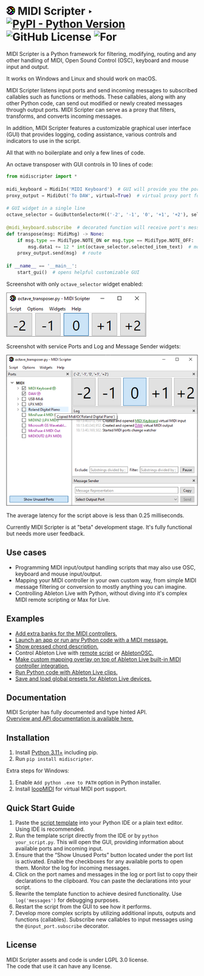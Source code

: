 
# <img src="https://raw.githubusercontent.com/Maboroshy/midi-scripter/master/docs/icon.svg" width="23"/> MIDI Scripter ‣ [![PyPI - Python Version](https://img.shields.io/pypi/pyversions/midiscripter?style=flat-square&logo=python&logoColor=yellow)](https://pypi.org/project/midiscripter/) ![GitHub License](https://img.shields.io/github/license/maboroshy/midi-scripter?style=flat-square&color=darkgreen) ![For](https://img.shields.io/badge/for-Windows%20|%20macOS%20|%20Linux-darkmagenta?style=flat-square)

MIDI Scripter is a Python framework for filtering, modifying, routing and any other
handling of MIDI, Open Sound Control (OSC), keyboard and mouse input and output.

It works on Windows and Linux and should work on macOS.

MIDI Scripter listens input ports and send incoming messages to subscribed callables such as functions or methods. 
These callables, along with any other Python code, can send out modified or newly created messages through output ports. 
MIDI Scripter can serve as a proxy that filters, transforms, and converts incoming messages.

In addition, MIDI Scripter features a customizable graphical user interface (GUI) 
that provides logging, coding assistance, various controls and indicators to use in the script.

All that with no boilerplate and only a few lines of code.

An octave transposer with GUI controls in 10 lines of code:

``` python
from midiscripter import *

midi_keyboard = MidiIn('MIDI Keyboard')  # GUI will provide you the port names
proxy_output = MidiOut('To DAW', virtual=True)  # virtual proxy port for output

# GUI widget in a single line
octave_selector = GuiButtonSelectorH(('-2', '-1', '0', '+1', '+2'), select='0')

@midi_keyboard.subscribe  # decorated function will receive port's messages
def transpose(msg: MidiMsg) -> None:
	if msg.type == MidiType.NOTE_ON or msg.type == MidiType.NOTE_OFF:  # filter
		msg.data1 += 12 * int(octave_selector.selected_item_text)  # modify
	proxy_output.send(msg)  # route

if __name__ == '__main__':
	start_gui()  # opens helpful customizable GUI
```

Screenshot with only `octave_selector` widget enabled:

![Screenshot with only octave_selector widget enabled](
https://github.com/Maboroshy/midi-scripter/blob/master/examples/octave_transposer/screenshot_widget.png?raw=true)

Screenshot with service Ports and Log and Message Sender widgets:

![Screenshot with all the widget visible](
https://github.com/Maboroshy/midi-scripter/blob/master/examples/octave_transposer/screenshot_full.png?raw=true)

The average latency for the script above is less than 0.25 milliseconds.

Currently MIDI Scripter is at "beta" development stage. 
It's fully functional but needs more user feedback. 

## Use cases

- Programming MIDI input/output handling scripts 
  that may also use OSC, keyboard and mouse input/output.
- Mapping your MIDI controller in your own custom way, 
  from simple MIDI message filtering or conversion to mostly anything you can imagine.
- Controlling Ableton Live with Python, without diving into 
  it's complex MIDI remote scripting or Max for Live.

## Examples 
- [Add extra banks for the MIDI controllers.](https://github.com/Maboroshy/midi-scripter/tree/master/examples/controls_banks)
- [Launch an app or run any Python code with a MIDI message.](https://github.com/Maboroshy/midi-scripter/tree/master/examples/start_daw_by_midi)
- [Show pressed chord description.](https://github.com/Maboroshy/midi-scripter/tree/master/examples/chord_info)
- Control Ableton Live with [remote script](https://github.com/Maboroshy/midi-scripter/tree/master/examples/ableton_select_armed_track_with_remote_script) or [AbletonOSC.](https://github.com/Maboroshy/midi-scripter/tree/master/examples/ableton_select_armed_track_with_osc)
- [Make custom mapping overlay on top of Ableton Live built-in MIDI controller integration.](https://github.com/Maboroshy/midi-scripter/tree/master/examples/launchpad_overlay)
- [Run Python code with Ableton Live clips.](https://github.com/Maboroshy/midi-scripter/tree/master/examples/ableton_clips_launch_code)
- [Save and load global presets for Ableton Live devices.](https://github.com/Maboroshy/midi-scripter/tree/master/examples/ableton_global_preset)

## Documentation

MIDI Scripter has fully documented and type hinted API.  
[Overview and API documentation is available here.](https://maboroshy.github.io/midi-scripter)

## Installation

1. Install [Python 3.11+](https://www.python.org/downloads/) including pip.
2. Run `pip install midiscripter`.

Extra steps for Windows:

1. Enable `Add python .exe to PATH` option in Python installer.
2. Install [loopMIDI](https://www.tobias-erichsen.de/software/loopmidi.html) for virtual MIDI port support.

## Quick Start Guide

1. Paste the [script template](examples/script_template.py) into your Python IDE or a plain text editor. Using IDE is recommended.
2. Run the template script directly from the IDE or by `python your_script.py`. 
   This will open the GUI, providing information about available ports and incoming input.
3. Ensure that the “Show Unused Ports” button located under the port list is activated. 
   Enable the checkboxes for any available ports to open them. Monitor the log for incoming messages.
4. Click on the port names and messages in the log or port list to copy their declarations to the clipboard. 
   You can paste the declarations into your script.
5. Rewrite the template function to achieve desired functionality. Use `log('messages')` for debugging purposes.
6. Restart the script from the GUI to see how it performs.
7. Develop more complex scripts by utilizing additional inputs, outputs and functions (callables). 
   Subscribe new callables to input messages using the `@input_port.subscribe` decorator.

## License 
MIDI Scripter assets and code is under LGPL 3.0 license.  
The code that use it can have any license.
